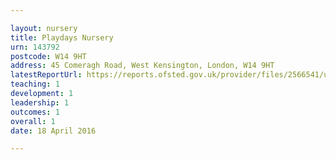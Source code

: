 ```yaml
---

layout: nursery
title: Playdays Nursery
urn: 143792
postcode: W14 9HT
address: 45 Comeragh Road, West Kensington, London, W14 9HT
latestReportUrl: https://reports.ofsted.gov.uk/provider/files/2566541/urn/143792.pdf
teaching: 1
development: 1
leadership: 1
outcomes: 1
overall: 1
date: 18 April 2016

---
```


